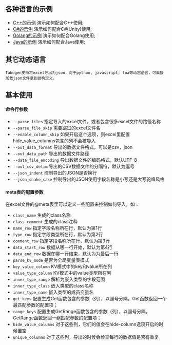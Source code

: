 ## 各种语言的示例


* [C++的示例](Cpp) 演示如何配合C++使用;
* [C#的示例](CSharp) 演示如何配合C#(Unity)使用;
* [Golang的示例](Go) 演示如何配合Golang使用;
* [Java的示例](Java) 演示如何配合Java使用;

## 其它动态语言
 
    Tabugen支持将excel导出为json，对于python, javascript, lua等动态语言，可直接加载json文件拿到结构定义。
    
## 基本使用

#### 命令行参数

* `--parse_files` 指定导入的excel文件，或者包含很多excel文件的路径名称
* `--parse_file_skip` 需要跳过的excel文件名
* `--enable_column_skip` 如果开启这个选项，则excel里配置hide_value_columns包含的列不会被导入
* `--out_data_format` 导出的数据文件格式，可以是csv，json
* `--out_data_path` 导出的数据文件路径
* `--data_file_encoding` 导出数据文件的编码格式，默认UTF-8
* `--out_csv_delim` 导出的CSV数据文件的分隔符，默认为逗号
* `--json_indent` 控制导出的JSON是否换行
* `--json_snake_case` 控制导出的JSON使用字段名称是小写还是大写驼峰风格


#### meta表的配置参数

在excel文件的@meta表里可以定义一些配置来控制如何导入，如：

* `class_name`  生成的class名称	
* `class_comment`   生成的class注释
* `name_row` 指定字段名称所在行，默认为第1行
* `type_row` 指定字段类型所在行，默认为第2行
* `comment_row` 指定字段名称所在行，默认为第3行
* `data_start_row` 数据从哪一行开始，默认为第4行
* `data_end_row` 数据在哪一行结束，默认为为最后一行
* `parse_kv_mode` 是否为全局变量表模式
* `key_value_column` KV模式中的key和value所在列
* `value_type_column` KV模式中的value类型所在列
* `inner_type_range`  解析为嵌入类型的字段范围
* `inner_type_class` 嵌入类型的class名称
* `inner_type_name` 嵌入类型的成员变量名
* `get_keys` 配置生成Get函数包含的参数（列），以逗号分隔，Get函数返回一个最匹配参数的配置项；
* `range_keys`  配置生成GetRange函数包含的参数（列），以逗号分隔，GetRange函数返回一组匹配参数的配置项；
* `hide_value_columns` 对于这些列，它们的值会在hide-column选项开启的时候置空
* `unique_columns` 对于这些列，导出的时候会检查每行的数据值是否有重复
